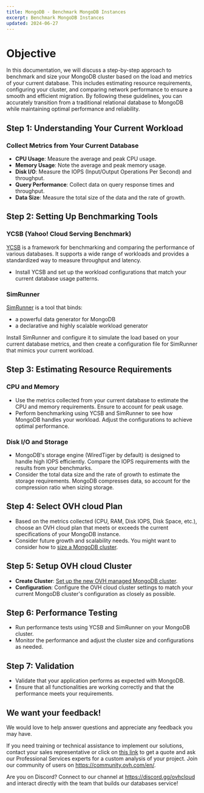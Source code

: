 ```yaml
---
title: MongoDB - Benchmark MongoDB Instances
excerpt: Benchmark MongoDB Instances
updated: 2024-06-27
---
```


# Objective

In this documentation, we will discuss a step-by-step approach to benchmark and size your MongoDB cluster based on the load and metrics of your current database. This includes estimating resource requirements, configuring your cluster, and comparing network performance to ensure a smooth and efficient migration. By following these guidelines, you can accurately transition from a traditional relational database to MongoDB while maintaining optimal performance and reliability.

## Step 1: Understanding Your Current Workload

### Collect Metrics from Your Current Database
- **CPU Usage**: Measure the average and peak CPU usage.
- **Memory Usage**: Note the average and peak memory usage.
- **Disk I/O**: Measure the IOPS (Input/Output Operations Per Second) and throughput.
- **Query Performance**: Collect data on query response times and throughput.
- **Data Size**: Measure the total size of the data and the rate of growth.


## Step 2: Setting Up Benchmarking Tools

### YCSB (Yahoo! Cloud Serving Benchmark)
[YCSB](https://github.com/brianfrankcooper/YCSB) is a framework for benchmarking and comparing the performance of various databases. It supports a wide range of workloads and provides a standardized way to measure throughput and latency.

- Install YCSB and set up the workload configurations that match your current database usage patterns.

### SimRunner
[SimRunner](https://github.com/schambon/SimRunner) is a tool that binds:

- a powerful data generator for MongoDB
- a declarative and highly scalable workload generator

Install SimRunner and configure it to simulate the load based on your current database metrics, and then create a configuration file for SimRunner that mimics your current workload.

## Step 3: Estimating Resource Requirements

### CPU and Memory
- Use the metrics collected from your current database to estimate the CPU and memory requirements. Ensure to account for peak usage.
- Perform benchmarking using YCSB and SimRunner to see how MongoDB handles your workload. Adjust the configurations to achieve optimal performance.

### Disk I/O and Storage
- MongoDB's storage engine (WiredTiger by default) is designed to handle high IOPS efficiently. Compare the IOPS requirements with the results from your benchmarks.
- Consider the total data size and the rate of growth to estimate the storage requirements. MongoDB compresses data, so account for the compression ratio when sizing storage.

## Step 4: Select OVH cloud Plan
- Based on the metrics collected (CPU, RAM, Disk IOPS, Disk Space, etc.), choose an OVH cloud plan that meets or exceeds the current specifications of your MongoDB instance.
- Consider future growth and scalability needs. You might want to consider how to [size a MongoDB cluster](https://github.com/ralphsawaya/ovh/blob/main/MongoDoc/mongodb_02_Best_practise_to_implement%20_your_first_mongoDB_instance/guide.en-gb.md#mongodb-cluster-sizing).

## Step 5: Setup OVH cloud Cluster
- **Create Cluster**: [Set up the new OVH managed MongoDB cluster](https://help.ovhcloud.com/csm/en-public-cloud-databases-getting-started?id=kb_article_view&sysparm_article=KB0048745).
- **Configuration**: Configure the OVH cloud cluster settings to match your current MongoDB cluster's configuration as closely as possible.

## Step 6: Performance Testing
- Run performance tests using YCSB and SimRunner on your MongoDB cluster.
- Monitor the performance and adjust the cluster size and configurations as needed.

## Step 7: Validation
- Validate that your application performs as expected with MongoDB.
- Ensure that all functionalities are working correctly and that the performance meets your requirements.

## We want your feedback!

We would love to help answer questions and appreciate any feedback you may have.

If you need training or technical assistance to implement our solutions, contact your sales representative or click on [this link](https://www.ovhcloud.com/en-gb/professional-services/) to get a quote and ask our Professional Services experts for a custom analysis of your project. Join our community of users on <https://community.ovh.com/en/>.

Are you on Discord? Connect to our channel at <https://discord.gg/ovhcloud> and interact directly with the team that builds our databases service!
